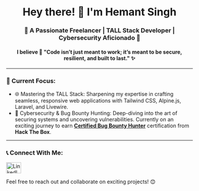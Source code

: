 <h1 align="center">Hey there! 👋 I'm Hemant Singh</h1>
<h3 align="center">🚀 A Passionate Freelancer | TALL Stack Developer | Cybersecurity Aficionado 🔐</h3>
<h4 align="center">I believe 🌟 "Code isn’t just meant to work; it’s meant to be secure, resilient, and built to last." ✨</h4>

---

### 🚀 Current Focus:
- 🌐 Mastering the TALL Stack: Sharpening my expertise in crafting seamless, responsive web applications with Tailwind CSS, Alpine.js, Laravel, and Livewire.
- 🔐 Cybersecurity & Bug Bounty Hunting: Deep-diving into the art of securing systems and uncovering vulnerabilities. Currently on an exciting journey to earn **[Certified Bug Bounty Hunter](https://academy.hackthebox.com/preview/certifications/htb-certified-bug-bounty-hunter)** certification from **Hack The Box**.
  
---

### 📞 Connect With Me:
<p align="left">
  <a href="https://linkedin.com/in/hemantsingh" target="_blank">
    <img align="center" src="https://raw.githubusercontent.com/rahuldkjain/github-profile-readme-generator/master/src/images/icons/Social/linked-in-alt.svg" alt="LinkedIn" height="30" width="40" />
  </a>
</p>



Feel free to reach out and collaborate on exciting projects! 😊
